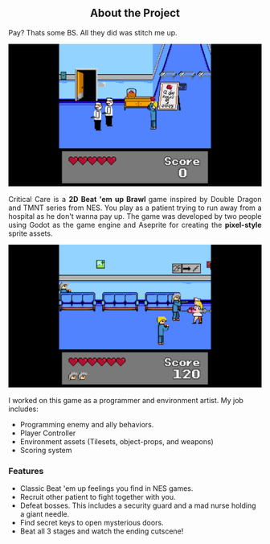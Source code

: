 
<h2 style="text-align:center;">About the Project</h2>

<p>
Pay? Thats some BS. All they did was stitch me up.
</p>
<p align="center">
<img src="projects/CriticalCare/critical-ss3.png"/>
</p>
<p align="justify">
Critical Care is a <b> 2D Beat 'em up Brawl </b> game inspired by Double Dragon and TMNT series from NES. You play as a patient trying to run away from a hospital as he don't wanna pay up. The game was developed by two people using Godot as the game engine and Aseprite for creating the <b>pixel-style</b> sprite assets.
</p>
<p align="center">
<img src="projects/CriticalCare/critical-ss2.png"/>
</p>

I worked on this game as a programmer and environment artist. My job includes:
- Programming enemy and ally behaviors.
- Player Controller
- Environment assets (Tilesets, object-props, and weapons)
- Scoring system

### Features
- Classic Beat 'em up feelings you find in NES games.
- Recruit other patient to fight together with you.
- Defeat bosses. This includes a security guard and a mad nurse holding a giant needle.
- Find secret keys to open mysterious doors.
- Beat all 3 stages and watch the ending cutscene!